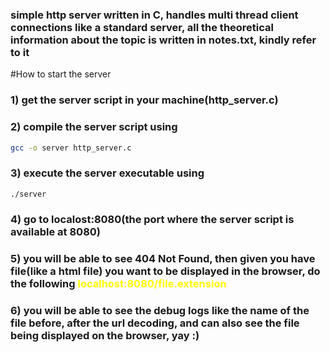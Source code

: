 ### simple http server written in C, handles multi thread client connections like a standard server, all the theoretical information about the topic is written in notes.txt, kindly refer to it

#How to start the server</span>

### 1) get the server script in your machine(http_server.c)
### 2) compile the server script using 
```sh
gcc -o server http_server.c
```
### 3) execute the server executable using 
```sh
./server
```
### 4) go to localost:8080(the port where the server script is available at 8080)
### 5) you will be able to see 404 Not Found, then given you have file(like a html file) you want to be displayed in the browser, do the following <span style="color:yellow">localhost:8080/file.extension</span>
### 6) you will be able to see the debug logs like the name of the file before, after the url decoding, and can also see the file being displayed on the browser, yay :)